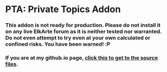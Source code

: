 # PTA: Private Topics Addon

### This addon is not ready for production. Please do not install it on any live ElkArte forum as it is neither tested nor warranted. Do not even attempt to try even at your own calculated or confined risks. You have been warned! :P

### If you are at my github.io page, [click this to get to the source files](https://github.com/ahrasis/PTA).
